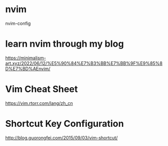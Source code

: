 # nvim
nvim-config

# learn nvim through my blog 
https://minimalism-art.xyz/2022/06/12/%E5%90%84%E7%B3%BB%E7%BB%9F%E9%85%8D%E7%BD%AEnvim/

# Vim Cheat Sheet
https://vim.rtorr.com/lang/zh_cn

# Shortcut Key Configuration
http://blog.guorongfei.com/2015/09/03/vim-shortcut/
